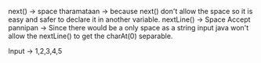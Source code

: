 next() -> space tharamataan -> because next() don't allow the space so it is easy and safer to declare it in another variable.
nextLine() -> Space Accept pannipan -> Since there would be a only space as a string input java won't allow the nextLine() to get the charAt(0) separable.




Input -> 1,2,3,4,5
